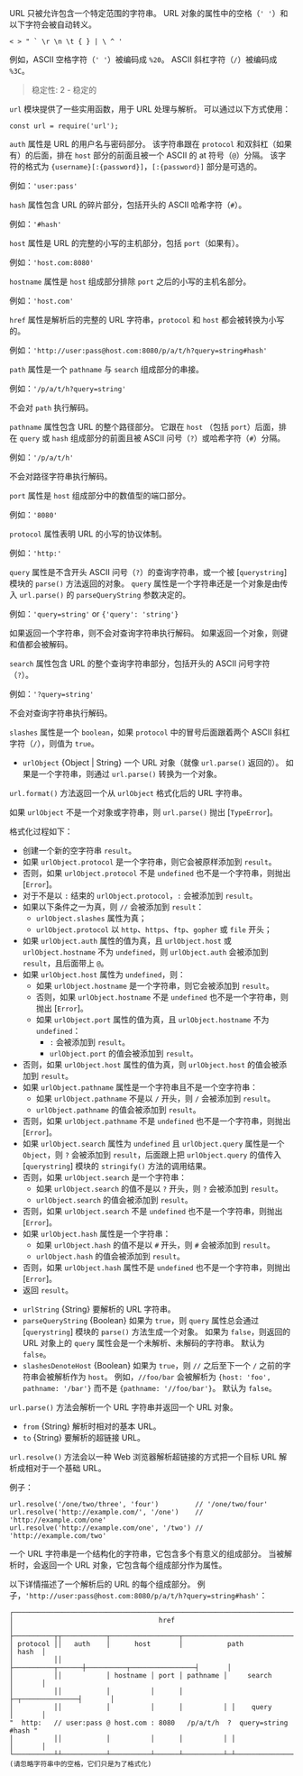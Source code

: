 
URL 只被允许包含一个特定范围的字符串。
URL 对象的属性中的空格（`' '`）和以下字符会被自动转义。

	
    < > " ` \r \n \t { } | \ ^ '
	

例如，ASCII 空格字符（`' '`）被编码成 `%20`。
ASCII 斜杠字符（`/`）被编码成 `%3C`。


> 稳定性: 2 - 稳定的

`url` 模块提供了一些实用函数，用于 URL 处理与解析。
可以通过以下方式使用：

	
    const url = require('url');
	



`auth` 属性是 URL 的用户名与密码部分。
该字符串跟在 `protocol` 和双斜杠（如果有）的后面，排在 `host` 部分的前面且被一个 ASCII 的 at 符号（`@`）分隔。
该字符的格式为 `{username}[:{password}]`，`[:{password}]` 部分是可选的。

例如：`'user:pass'`



`hash` 属性包含 URL 的碎片部分，包括开头的 ASCII 哈希字符（`#`）。

例如：`'#hash'`



`host` 属性是 URL 的完整的小写的主机部分，包括 `port`（如果有）。

例如：`'host.com:8080'`



`hostname` 属性是 `host` 组成部分排除 `port` 之后的小写的主机名部分。

例如：`'host.com'`



`href` 属性是解析后的完整的 URL 字符串，`protocol` 和 `host` 都会被转换为小写的。

例如：`'http://user:pass@host.com:8080/p/a/t/h?query=string#hash'`



`path` 属性是一个 `pathname` 与 `search` 组成部分的串接。

例如：`'/p/a/t/h?query=string'`

不会对 `path` 执行解码。



`pathname` 属性包含 URL 的整个路径部分。
它跟在 `host` （包括 `port`）后面，排在 `query` 或 `hash` 组成部分的前面且被 ASCII 问号（`?`）或哈希字符（`#`）分隔。

例如：`'/p/a/t/h'`

不会对路径字符串执行解码。



`port` 属性是 `host` 组成部分中的数值型的端口部分。

例如：`'8080'`



`protocol` 属性表明 URL 的小写的协议体制。

例如：`'http:'`



`query` 属性是不含开头 ASCII 问号（`?`）的查询字符串，或一个被 [`querystring`] 模块的 `parse()` 方法返回的对象。
`query` 属性是一个字符串还是一个对象是由传入 `url.parse()` 的 `parseQueryString` 参数决定的。

例如：`'query=string'` or `{'query': 'string'}`

如果返回一个字符串，则不会对查询字符串执行解码。
如果返回一个对象，则键和值都会被解码。



`search` 属性包含 URL 的整个查询字符串部分，包括开头的 ASCII 问号字符（`?`）。

例如：`'?query=string'`

不会对查询字符串执行解码。



`slashes` 属性是一个 `boolean`，如果 `protocol` 中的冒号后面跟着两个 ASCII 斜杠字符（`/`），则值为 `true`。


<!-- YAML
added: v0.1.25
-->

* `urlObject` {Object | String} 一个 URL 对象（就像 `url.parse()` 返回的）。
  如果是一个字符串，则通过 `url.parse()` 转换为一个对象。

`url.format()` 方法返回一个从 `urlObject` 格式化后的 URL 字符串。

如果 `urlObject` 不是一个对象或字符串，则 `url.parse()` 抛出 [`TypeError`]。

格式化过程如下：

* 创建一个新的空字符串 `result`。
* 如果 `urlObject.protocol` 是一个字符串，则它会被原样添加到 `result`。
* 否则，如果 `urlObject.protocol` 不是 `undefined` 也不是一个字符串，则抛出 [`Error`]。
* 对于不是以 `:` 结束的 `urlObject.protocol`，`:` 会被添加到 `result`。
* 如果以下条件之一为真，则 `//` 会被添加到 `result`：
    * `urlObject.slashes` 属性为真；
    * `urlObject.protocol` 以 `http`、`https`、`ftp`、`gopher` 或 `file` 开头；
* 如果 `urlObject.auth` 属性的值为真，且 `urlObject.host` 或 `urlObject.hostname` 不为 `undefined`，则 `urlObject.auth` 会被添加到 `result`，且后面带上 `@`。
* 如果 `urlObject.host` 属性为 `undefined`，则：
  * 如果 `urlObject.hostname` 是一个字符串，则它会被添加到 `result`。
  * 否则，如果 `urlObject.hostname` 不是 `undefined` 也不是一个字符串，则抛出 [`Error`]。
  * 如果 `urlObject.port` 属性的值为真，且 `urlObject.hostname` 不为 `undefined`：
    * `:` 会被添加到 `result`。
    * `urlObject.port` 的值会被添加到 `result`。
* 否则，如果 `urlObject.host` 属性的值为真，则 `urlObject.host` 的值会被添加到 `result`。
* 如果 `urlObject.pathname` 属性是一个字符串且不是一个空字符串：
  * 如果 `urlObject.pathname` 不是以 `/` 开头，则 `/` 会被添加到 `result`。
  * `urlObject.pathname` 的值会被添加到 `result`。
* 否则，如果 `urlObject.pathname` 不是 `undefined` 也不是一个字符串，则抛出 [`Error`]。
* 如果 `urlObject.search` 属性为 `undefined` 且 `urlObject.query` 属性是一个 `Object`，则 `?` 会被添加到 `result`，后面跟上把 `urlObject.query` 的值传入 [`querystring`] 模块的 `stringify()` 方法的调用结果。
* 否则，如果 `urlObject.search` 是一个字符串：
  * 如果 `urlObject.search` 的值不是以 `?` 开头，则 `?` 会被添加到 `result`。
  * `urlObject.search` 的值会被添加到 `result`。
* 否则，如果 `urlObject.search` 不是 `undefined` 也不是一个字符串，则抛出 [`Error`]。
* 如果 `urlObject.hash` 属性是一个字符串：
  * 如果 `urlObject.hash` 的值不是以 `#` 开头，则 `#` 会被添加到 `result`。
  * `urlObject.hash` 的值会被添加到 `result`。
* 否则，如果 `urlObject.hash` 属性不是 `undefined` 也不是一个字符串，则抛出 [`Error`]。
* 返回 `result`。



<!-- YAML
added: v0.1.25
-->

* `urlString` {String} 要解析的 URL 字符串。
* `parseQueryString` {Boolean} 如果为 `true`，则 `query` 属性总会通过 [`querystring`] 模块的 `parse()` 方法生成一个对象。
  如果为 `false`，则返回的 URL 对象上的 `query` 属性会是一个未解析、未解码的字符串。
  默认为 `false`。
* `slashesDenoteHost` {Boolean} 如果为 `true`，则 `//` 之后至下一个 `/` 之前的字符串会被解析作为 `host`。
  例如，`//foo/bar` 会被解析为 `{host: 'foo', pathname: '/bar'}` 而不是 `{pathname: '//foo/bar'}`。
  默认为 `false`。

`url.parse()` 方法会解析一个 URL 字符串并返回一个 URL 对象。


<!-- YAML
added: v0.1.25
-->

* `from` {String} 解析时相对的基本 URL。
* `to` {String} 要解析的超链接 URL。

`url.resolve()` 方法会以一种 Web 浏览器解析超链接的方式把一个目标 URL 解析成相对于一个基础 URL。

例子：

	
    url.resolve('/one/two/three', 'four')         // '/one/two/four'
    url.resolve('http://example.com/', '/one')    // 'http://example.com/one'
    url.resolve('http://example.com/one', '/two') // 'http://example.com/two'
	



一个 URL 字符串是一个结构化的字符串，它包含多个有意义的组成部分。
当被解析时，会返回一个 URL 对象，它包含每个组成部分作为属性。

以下详情描述了一个解析后的 URL 的每个组成部分。
例子，`'http://user:pass@host.com:8080/p/a/t/h?query=string#hash'`：

	
    ┌─────────────────────────────────────────────────────────────────────────────┐
    │                                    href                                     │
    ├──────────┬┬───────────┬─────────────────┬───────────────────────────┬───────┤
    │ protocol ││   auth    │      host       │           path            │ hash  │
    │          ││           ├──────────┬──────┼──────────┬────────────────┤       │
    │          ││           │ hostname │ port │ pathname │     search     │       │
    │          ││           │          │      │          ├─┬──────────────┤       │
    │          ││           │          │      │          │ │    query     │       │
    "  http:   // user:pass @ host.com : 8080   /p/a/t/h  ?  query=string   #hash "
    │          ││           │          │      │          │ │              │       │
    └──────────┴┴───────────┴──────────┴──────┴──────────┴─┴──────────────┴───────┘
    (请忽略字符串中的空格，它们只是为了格式化)
	


